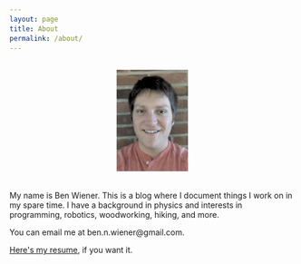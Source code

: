 ```yaml
---
layout: page
title: About
permalink: /about/
---
```


<br/>
<center>
<img src="/assets/img/photo_friendly.jpg" width="25%">
</center>
<br/>

<p>
My name is Ben Wiener. This is a blog where I document things I work on in my spare time. I have a background in physics and interests in programming, robotics, woodworking, hiking, and more.
</p>

<p>
You can email me at &#098;&#101;&#110;&#046;&#110;&#046;&#119;&#105;&#101;&#110;&#101;&#114;&#064;&#103;&#109;&#097;&#105;&#108;&#046;&#099;&#111;&#109;.
</p>
<p>
<a href="/assets/files/ben_wiener_resume.pdf" target="_blank"> Here's my resume</a>, if you want it.
</p>
